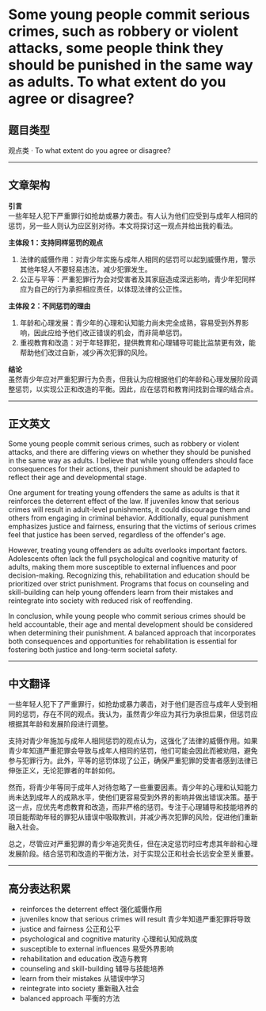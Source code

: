 # Some young people commit serious crimes, such as robbery or violent attacks, some people think they should be punished in the same way as adults. To what extent do you agree or disagree?

## 题目类型
观点类 · To what extent do you agree or disagree?

---

## 文章架构

**引言**  
一些年轻人犯下严重罪行如抢劫或暴力袭击。有人认为他们应受到与成年人相同的惩罚，另一些人则认为应区别对待。本文将探讨这一观点并给出我的看法。

**主体段 1：支持同样惩罚的观点**  
1. 法律的威慑作用：对青少年实施与成年人相同的惩罚可以起到威慑作用，警示其他年轻人不要轻易违法，减少犯罪发生。  
2. 公正与平等：严重犯罪行为会对受害者及其家庭造成深远影响，青少年犯同样应为自己的行为承担相应责任，以体现法律的公正性。

**主体段 2：不同惩罚的理由**  
1. 年龄和心理发展：青少年的心理和认知能力尚未完全成熟，容易受到外界影响，因此应给予他们改正错误的机会，而非简单惩罚。  
2. 重视教育和改造：对于年轻罪犯，提供教育和心理辅导可能比监禁更有效，能帮助他们改过自新，减少再次犯罪的风险。

**结论**  
虽然青少年应对严重犯罪行为负责，但我认为应根据他们的年龄和心理发展阶段调整惩罚，以实现公正和改造的平衡。因此，应在惩罚和教育间找到合理的结合点。

---

## 正文英文

Some young people commit serious crimes, such as robbery or violent attacks, and there are differing views on whether they should be punished in the same way as adults. I believe that while young offenders should face consequences for their actions, their punishment should be adapted to reflect their age and developmental stage.

One argument for treating young offenders the same as adults is that it reinforces the deterrent effect of the law. If juveniles know that serious crimes will result in adult-level punishments, it could discourage them and others from engaging in criminal behavior. Additionally, equal punishment emphasizes justice and fairness, ensuring that the victims of serious crimes feel that justice has been served, regardless of the offender's age.

However, treating young offenders as adults overlooks important factors. Adolescents often lack the full psychological and cognitive maturity of adults, making them more susceptible to external influences and poor decision-making. Recognizing this, rehabilitation and education should be prioritized over strict punishment. Programs that focus on counseling and skill-building can help young offenders learn from their mistakes and reintegrate into society with reduced risk of reoffending.

In conclusion, while young people who commit serious crimes should be held accountable, their age and mental development should be considered when determining their punishment. A balanced approach that incorporates both consequences and opportunities for rehabilitation is essential for fostering both justice and long-term societal safety.

---

## 中文翻译

一些年轻人犯下了严重罪行，如抢劫或暴力袭击，对于他们是否应与成年人受到相同的惩罚，存在不同的观点。我认为，虽然青少年应为其行为承担后果，但惩罚应根据其年龄和发展阶段进行调整。

支持对青少年施加与成年人相同惩罚的观点认为，这强化了法律的威慑作用。如果青少年知道严重犯罪会导致与成年人相同的惩罚，他们可能会因此而被劝阻，避免参与犯罪行为。此外，平等的惩罚体现了公正，确保严重犯罪的受害者感到法律已伸张正义，无论犯罪者的年龄如何。

然而，将青少年等同于成年人对待忽略了一些重要因素。青少年的心理和认知能力尚未达到成年人的成熟水平，使他们更容易受到外界的影响并做出错误决策。基于这一点，应优先考虑教育和改造，而非严格的惩罚。专注于心理辅导和技能培养的项目能帮助年轻的罪犯从错误中吸取教训，并减少再次犯罪的风险，促进他们重新融入社会。

总之，尽管应对严重犯罪的青少年追究责任，但在决定惩罚时应考虑其年龄和心理发展阶段。结合惩罚和改造的平衡方法，对于实现公正和社会长远安全至关重要。

---

## 高分表达积累

- reinforces the deterrent effect 强化威慑作用  
- juveniles know that serious crimes will result 青少年知道严重犯罪将导致  
- justice and fairness 公正和公平  
- psychological and cognitive maturity 心理和认知成熟度  
- susceptible to external influences 易受外界影响  
- rehabilitation and education 改造与教育  
- counseling and skill-building 辅导与技能培养  
- learn from their mistakes 从错误中学习  
- reintegrate into society 重新融入社会  
- balanced approach 平衡的方法
